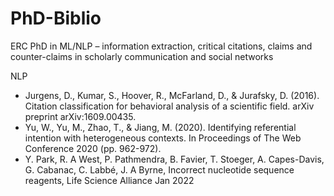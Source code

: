 # PhD-Biblio
ERC PhD in ML/NLP – information extraction, critical citations, claims and counter-claims in scholarly communication and social networks

NLP

- Jurgens, D., Kumar, S., Hoover, R., McFarland, D., & Jurafsky, D. (2016). Citation classification for behavioral analysis of a scientific field. arXiv preprint arXiv:1609.00435.
- Yu, W., Yu, M., Zhao, T., & Jiang, M. (2020). Identifying referential intention with heterogeneous contexts. In Proceedings of The Web Conference 2020 (pp. 962-972).
- Y. Park, R. A West, P. Pathmendra, B. Favier, T. Stoeger, A. Capes-Davis, G. Cabanac, C. Labbé, J. A Byrne, Incorrect nucleotide sequence reagents, Life Science Alliance Jan 2022
